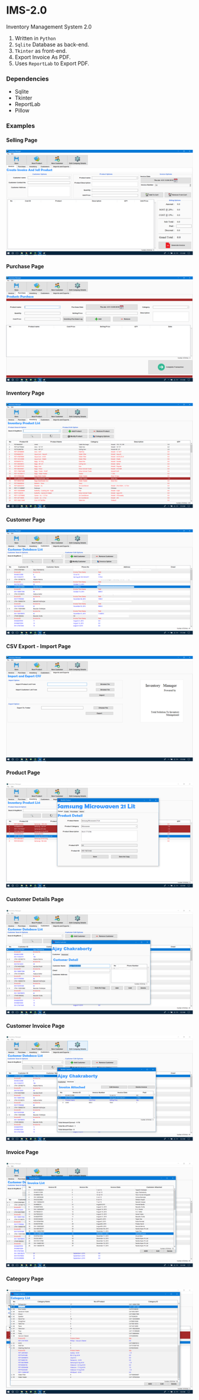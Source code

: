 # IMS-2.0
Inventory Management System 2.0

1. Written in `Python`
2. `Sqlite` Database as back-end.
3. `Tkinter` as front-end.
4. Export Invoice As PDF.
5. Uses `ReportLab` to Export PDF.

### Dependencies 

- Sqlite
- Tkinter
- ReportLab
- Pillow

### Examples
#### Selling Page
![Selling Page](./images/Selling.png)

#### Purchase Page
![Purchase Page](./images/Purchasing.png)

#### Inventory Page
![Inventory Page](./images/inventory.png)

#### Customer Page
![Customer Page](./images/customer.png)

#### CSV Export - Import Page
![CSV Export - Import Page](./images/export_import.png)

#### Product Page
![Product Page](./images/product.png)

#### Customer Details Page
![Customer Details Page](./images/customer-detail.png)

#### Customer Invoice Page
![Customer Invoice Page](./images/c_i.png)

#### Invoice Page
![Invoice Page](./images/il.png)

#### Category Page
![Category Page](./images/cl.png)


